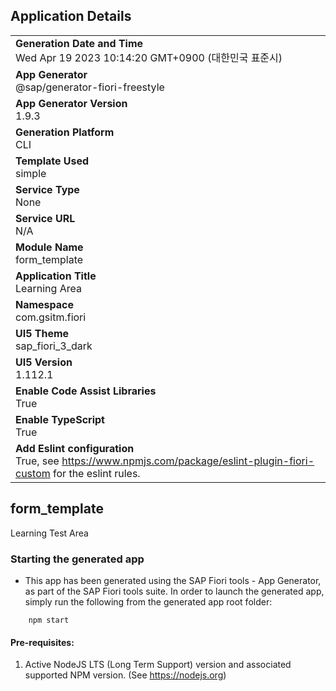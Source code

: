 ## Application Details
|               |
| ------------- |
|**Generation Date and Time**<br>Wed Apr 19 2023 10:14:20 GMT+0900 (대한민국 표준시)|
|**App Generator**<br>@sap/generator-fiori-freestyle|
|**App Generator Version**<br>1.9.3|
|**Generation Platform**<br>CLI|
|**Template Used**<br>simple|
|**Service Type**<br>None|
|**Service URL**<br>N/A
|**Module Name**<br>form_template|
|**Application Title**<br>Learning Area|
|**Namespace**<br>com.gsitm.fiori|
|**UI5 Theme**<br>sap_fiori_3_dark|
|**UI5 Version**<br>1.112.1|
|**Enable Code Assist Libraries**<br>True|
|**Enable TypeScript**<br>True|
|**Add Eslint configuration**<br>True, see https://www.npmjs.com/package/eslint-plugin-fiori-custom for the eslint rules.|

## form_template

Learning Test Area

### Starting the generated app

-   This app has been generated using the SAP Fiori tools - App Generator, as part of the SAP Fiori tools suite.  In order to launch the generated app, simply run the following from the generated app root folder:

```
    npm start
```

#### Pre-requisites:

1. Active NodeJS LTS (Long Term Support) version and associated supported NPM version.  (See https://nodejs.org)


